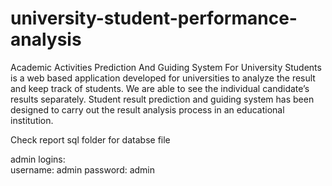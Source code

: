 # university-student-performance-analysis
Academic Activities Prediction And Guiding System For University Students is a web based application developed for universities to analyze the result and keep track of students. We are able to see the individual candidate’s results separately. Student result prediction and guiding system has been designed to carry out the result analysis process in an educational institution.

Check report sql folder for databse file 

admin logins: <br>
username: admin
password: admin
